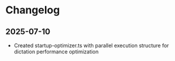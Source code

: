 # Changelog

## 2025-07-10
- Created startup-optimizer.ts with parallel execution structure for dictation performance optimization